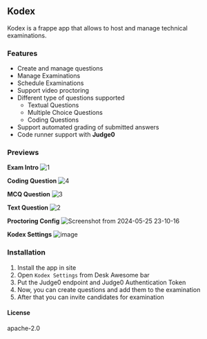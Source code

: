 ## Kodex

Kodex is a frappe app that allows to host and manage technical examinations.

### Features

- Create and manage questions
- Manage Examinations
- Schedule Examinations
- Support video proctoring
- Different type of questions supported
  - Textual Questions
  - Multiple Choice Questions
  - Coding Questions
- Support automated grading of submitted answers
- Code runner support with **Judge0**

### Previews

**Exam Intro**
![1](https://github.com/tanmoysrt/kodex/assets/57363826/6627893f-dea9-4750-ae36-9c1f72861f50)

**Coding Question**
![4](https://github.com/tanmoysrt/kodex/assets/57363826/c10478dc-ea83-42ab-8dad-d070e198c10e)

**MCQ Question**
![3](https://github.com/tanmoysrt/kodex/assets/57363826/8afd9fe6-6b65-425f-8232-09b6dad25ccf)


**Text Question**
![2](https://github.com/tanmoysrt/kodex/assets/57363826/50cff136-b56e-4f03-b0c6-7f7dcee98514)

**Proctoring Config**
![Screenshot from 2024-05-25 23-10-16](https://github.com/tanmoysrt/kodex/assets/57363826/441142c7-9a67-4873-8a1f-6405e8c3cbe4)

**Kodex Settings**
![image](https://github.com/tanmoysrt/kodex/assets/57363826/81db91b6-838b-4632-aa93-bfb03a8e9c42)


### Installation

1. Install the app in site
2. Open `Kodex Settings` from Desk Awesome bar
3. Put the Judge0 endpoint and Judge0 Authentication Token
4. Now, you can create questions and add them to the examination
5. After that you can invite candidates for examination


#### License

apache-2.0
